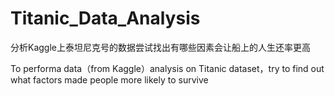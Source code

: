 # Titanic_Data_Analysis

分析Kaggle上泰坦尼克号的数据尝试找出有哪些因素会让船上的人生还率更高

To performa data（from Kaggle）analysis on Titanic dataset，try to find out what factors made people more likely to survive 
